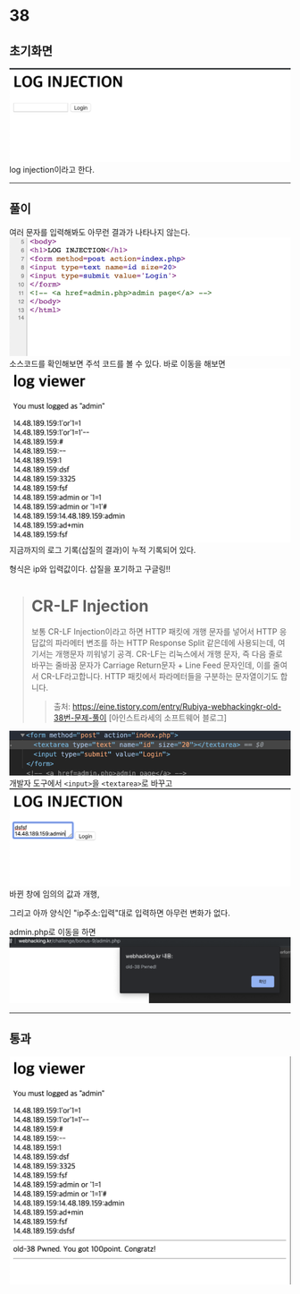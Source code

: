 # 38

## 초기화면

![초기화면](./img/38_1.png)
log injection이라고 한다.

---
## 풀이
여러 문자를 입력해봐도 아무런 결과가 나타나지 않는다.
![통과](./img/38_2.png)
소스코드를 확인해보면 주석 코드를 볼 수 있다.
바로 이동을 해보면
![통과](./img/38_3.png)
지금까지의 로그 기록(삽질의 결과)이 누적 기록되어 있다. 

형식은 ip와 입력값이다. 삽질을 포기하고 구글링!!

># CR-LF Injection
>보통 CR-LF Injection이라고 하면 HTTP 패킷에 개행 문자를 넣어서 HTTP 응답값의 파라메터 변조를 하는 HTTP Response Split 같은데에 사용되는데, 여기서는 개행문자 끼워넣기 공격.
CR-LF는 리눅스에서 개행 문자, 즉 다음 줄로 바꾸는 줄바꿈 문자가 Carriage Return문자 + Line Feed 문자인데, 이를 줄여서 CR-LF라고합니다.
HTTP 패킷에서 파라메터들을 구분하는 문자열이기도 합니다.
>
>>출처: https://eine.tistory.com/entry/Rubiya-webhackingkr-old-38번-문제-풀이 [아인스트라세의 소프트웨어 블로그] 

![통과](./img/38_4.png)
개발자 도구에서 `<input>`을 `<textarea>`로 바꾸고
![통과](./img/38_5.png)
바뀐 창에 임의의 값과 개행,

그리고 아까 양식인 "ip주소:입력"대로 입력하면 아무런 변화가 없다.

admin.php로 이동을 하면
![통과](./img/38_6.png)

---
## 통과

![통과](./img/38_pass.png)

